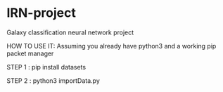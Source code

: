 # IRN-project
Galaxy classification neural network project


HOW TO USE IT:
Assuming you already have python3 and a working pip packet manager


STEP 1 :
pip install datasets

STEP 2 :
python3 importData.py
